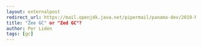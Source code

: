 ```yaml
---
layout: externalpost
redirect_url: https://mail.openjdk.java.net/pipermail/panama-dev/2019-November/006711.html
title: "Zee GC" or "Zed GC"?
author: Per Liden
tags: [gc]
---
```

